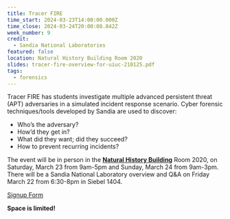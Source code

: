 ```yaml
---
title: Tracer FIRE
time_start: 2024-03-23T14:00:00.000Z
time_close: 2024-03-24T20:00:08.842Z
week_number: 9
credit:
  - Sandia National Laboratories
featured: false
location: Natural History Building Room 2020
slides: tracer-fire-overview-for-uiuc-210125.pdf
tags:
  - forensics
---
```

Tracer FIRE has students investigate multiple advanced persistent threat (APT) adversaries in a
simulated incident response scenario. Cyber forensic techniques/tools developed by Sandia are used to discover:

* Who’s the adversary?
* How’d they get in?
* What did they want; did they succeed?
* How to prevent recurring incidents?

The event will be in person in the **[Natural History Building](https://maps.app.goo.gl/Rz9CTqHc6DrECHDW9)** Room 2020, on Saturday, March 23 from 9am-5pm and Sunday, March 24 from 9am-3pm. There will be a Sandia National Laboratory overview and Q&A on Friday March 22 from 6:30-8pm in Siebel 1404.

[Signup Form](https://docs.google.com/forms/d/e/1FAIpQLSfx6JvK8Vu48zfuSQP6Z8MbEg95G5BsNahhtR0Vw62eH8d2Tg/viewform?usp=sf_link)

**Space is limited!**